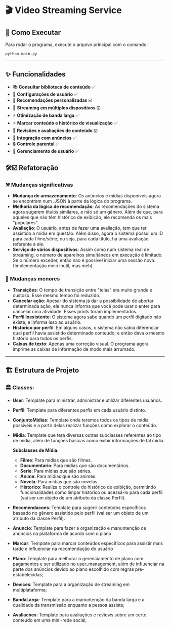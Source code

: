 
# 🎬 **Video Streaming Service**

## 🚀 **Como Executar**

Para rodar o programa, execute o arquivo principal com o comando:

```bash
python main.py
```

---

## ✨ **Funcionalidades**

- 📚 **Consultar biblioteca de conteúdo** ✅
- 👤 **Configurações de usuário** ✅
- 🤖 **Recomendações personalizadas** ☑️
- 📱 **Streaming em múltiplos dispositivos** ☑️
- ⚡ **Otimização de banda larga** ✅
- ⭐ **Marcar conteúdo e histórico de visualização** ✅
- 📝 **Revisões e avaliações de conteúdo** ☑️
- 📢 **Integração com anúncios** ✅
- 🔒 **Controle parental** ✅ 
- 👥 **Gerenciamento de usuário** ✅

## 🛠️☑️ **Refatoração**

### ⚒️ **Mudanças significativas**
- **Mudança de armazenamento**: Os anúncios e mídias disponíveis agora se encontram num .JSON à parte da lógica do programa.
- **Melhoria da lógica de recomendação**: As recomendações do sistema agora sugerem títulos similares, e não só um gênero. Além de que, para aqueles que não têm histórico de exibição, ele recomenda os mais "populares".
- **Avaliação**: O usuário, antes de fazer uma avaliação, tem que ter assistido a mídia em questão. Além disso, agora o sistema possui um ID para cada filme/série; ou seja, para cada título, há uma avaliação referente à ele. 
- **Serviço de vários dispositivos**: Assim como num sistema real de streaming, o número de aparelhos simultâneos em execução é limitado. Se o número exceder, então nao é possível iniciar uma sessão nova. (Implementação meio inutil, mas meh).
<!-- - ****: 
- ****: 
- ****: 
- ****:  -->

### 🧮 **Mudanças menores**
- **Transições**: O tempo de transição entre "telas" era muito grande e custoso. Esse mesmo tempo foi reduzido.
- **Cancelar ação**: Apesar do sistema já dar a possibilidade de abortar determinada ação, ele nunca informa que você pode usar o enter para cancelar uma atividade. Esses prints foram implementados. 
- **Perfil Inexistente**: O sistema agora sabe quando um perfil digitado não existe, e informa isso ao usuário.
- **Histórico por perfil**: Em alguns casos, o sistema não sabia diferenciar qual perfil havia assistido determinado conteúdo; e então dava o mesmo histório para todos os perfis. 
- **Caixas de texto**: Apenas uma correção visual. O programa agora imprime as caixas de informação de modo mais arrumado.

---

## 🏗️ **Estrutura de Projeto**

### 🏛️ **Classes:**

- **User**: Template para ministrar, administrar e utilizar diferentes usuários.
- **Perfil**: Template para diferentes perfis em cada usuário distinto.
- **ConjuntoMidias**: Template onde teremos todos os tipos de mídia possíveis e a partir delas realizar funções como explorar o conteúdo.
- **Midia**: Template que terá diversas outras subclasses referentes ao tipo de mídia, além de funções básicas como exibir informações de tal mídia.

  **Subclasses de Mídia:**
  - **Filme**: Para mídias que são filmes.
  - **Documentario**: Para mídias que são documentários.
  - **Serie**: Para mídias que são séries.
  - **Anime**: Para mídias que são animes.
  - **Novela**: Para mídias que são novelas.
  - **Historico**: Realiza o controle do histórico de exibição, permitindo funcionalidades como limpar histórico ou acessá-lo para cada perfil (vai ser um objeto de um atributo da classe Perfil).

- **Recomendacoes**: Template para sugerir conteúdos específicos baseado no gênero assistido pelo perfil (vai ser um objeto de um atributo da classe Perfil).
- **Anuncio**: Template para fazer a organização e manuntenção de anúncios na plataforma de acordo com o plano 
- **Marcar**: Template para marcar conteúdos específicos para assistir mais tarde e influenciar na recomendação do usuário
- **Plano**: Template para melhorar o gerenciamento de plano com pagamentos e ser utilizado no user_management, além de influenciar na parte dos anúncios devido ao plano escolhido com regras pre-estabelecidas;
- **Devices**: Template para a organização de streaming em multiplataforma;
- **BandaLarga**: Template para a manuntenção da banda larga e a qualidade da transmissão enquanto a pessoa assiste;
- **Avaliacoes**: Template para avaliações e reviews sobre um certo conteúdo em uma mini-rede social;



